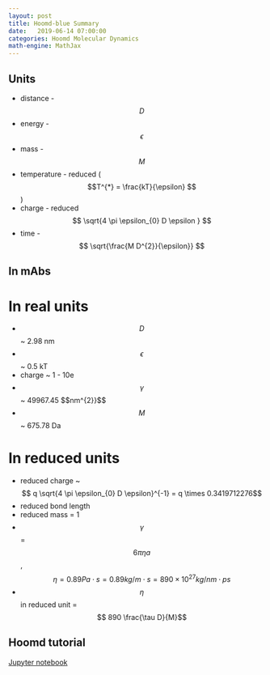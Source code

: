 ```yaml
---
layout: post
title: Hoomd-blue Summary
date:   2019-06-14 07:00:00
categories: Hoomd Molecular Dynamics
math-engine: MathJax
---
```


<script src="https://cdn.mathjax.org/mathjax/latest/MathJax.js?config=TeX-AMS-MML_HTMLorMML" type="text/javascript">
</script>

## Units ##
* distance - $$D$$
* energy - $$\epsilon$$
* mass - $$M$$
* temperature - reduced ($$T^{*} = \frac{kT}{\epsilon} $$)
* charge - reduced $$ \sqrt{4 \pi \epsilon_{0} D \epsilon } $$
* time - $$ \sqrt{\frac{M D^{2}}{\epsilon}} $$

## In mAbs ##

# In real units #
* $$D$$ ~ 2.98 nm
* $$\epsilon$$ ~ 0.5 kT
* charge ~ 1 - 10e
* $$\gamma$$ ~ 49967.45 $$nm^{2}}$$
* $$M$$ ~ 675.78 Da

# In reduced units #
* reduced charge ~ $$ q \sqrt{4 \pi \epsilon_{0} D \epsilon}^{-1} = q \times 0.3419712276$$
* reduced bond length
* reduced mass = 1
* $$\gamma$$ = $$6 \pi \eta a$$, $$\eta = 0.89Pa \cdot s = 0.89 kg/m \cdot s = 890 \times 10^{27}kg/nm \cdot ps$$
* $$\eta$$ in reduced unit = $$ 890 \frac{\tau D}{M}$$


## Hoomd tutorial ##
[Jupyter notebook](https://nbviewer.jupyter.org/github/joaander/hoomd-examples/blob/master/index.ipynb)